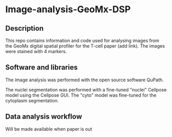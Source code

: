 # Image-analysis-GeoMx-DSP

## Description

This repo contains information and code used for analysing images from the GeoMx digital spatial profiler for the T-cell paper (add link). The images were stained with 4 markers.

## Software and libraries
The image analysis was performed with the open source software QuPath. 

The nuclei segmentation was performed with a fine-tuned "nuclei" Cellpose model using the Cellpose GUI. The "cyto" model was fine-tuned for the cytoplasm segmentation.

## Data analysis workflow
Will be made available when paper is out
